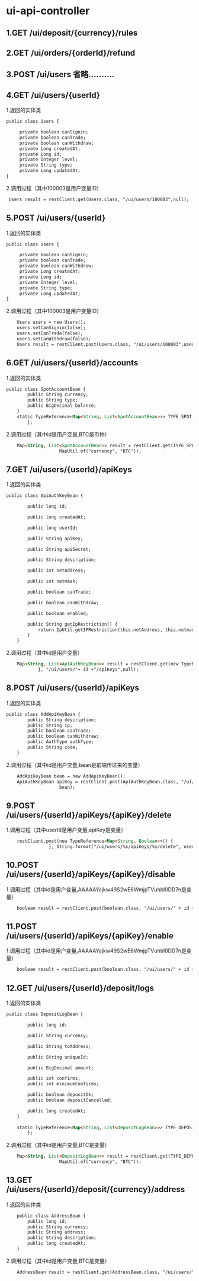 # ui-api-controller    
 ## 1.GET /ui/deposit/{currency}/rules    
    
## 2.GET /ui/orders/{orderId}/refund    
  
## 3.POST /ui/users 省略..........    
 
## 4.GET /ui/users/{userId}   
 1.返回的实体类   
```html  
public class Users {

     private boolean canSignin;
     private boolean canTrade;
     private boolean canWithdraw;
     private Long createdAt;
     private Long id;
     private Integer level;
     private String type;
     private Long updatedAt;
}
```  
 2.调用过程（其中100003是用户变量ID）
```html 
 Users result = restClient.get(Users.class, "/ui/users/100003",null);
``` 
 ## 5.POST /ui/users/{userId}     
 1.返回的实体类   
```html  
public class Users {

     private boolean canSignin;
     private boolean canTrade;
     private boolean canWithdraw;
     private Long createdAt;
     private Long id;
     private Integer level;
     private String type;
     private Long updatedAt;
}
```  
 2.调用过程（其中100003是用户变量ID）
```html 
 	Users users = new Users();
 	users.setCanSignin(false);
 	users.setCanTrade(false);
 	users.setCanWithdraw(false);
 	Users result = restClient.post(Users.class, "/ui/users/100003",users);
``` 
## 6.GET /ui/users/{userId}/accounts    
 1.返回的实体类   
```html  
public class SpotAccountBean {
		public String currency;
		public String type;
		public BigDecimal balance;
	}
	static TypeReference<Map<String, List<SpotAccountBean>>> TYPE_SPOT_ACCOUNT_MAP = new TypeReference<Map<String, List<SpotAccountBean>>>() {
    	};
```  
 2.调用过程（其中id是用户变量,BTC是币种）
```html 
 	Map<String, List<SpotAccountBean>> result = restClient.get(TYPE_SPOT_ACCOUNT_MAP, "/ui/users/"+ id +"/accounts",
    				MapUtil.of("currency", "BTC"));
``` 
## 7.GET /ui/users/{userId}/apiKeys   
 1.返回的实体类   
```html  
public class ApiAuthKeyBean {

		public long id;

		public long createdAt;

		public long userId;

		public String apiKey;

		public String apiSecret;

		public String description;

		public int netAddress;

		public int netmask;

		public boolean canTrade;

		public boolean canWithdraw;

		public boolean enabled;

		public String getIpRestriction() {
			return IpUtil.getIPRestriction(this.netAddress, this.netmask);
		}
	}
```  
 2.调用过程（其中id是用户变量）
```html 
 	Map<String, List<ApiAuthKeyBean>> result = restClient.get(new TypeReference<Map<String, List<ApiAuthKeyBean>>>() {
    		}, "/ui/users/"+ id +"/apiKeys",null);
``` 

## 8.POST /ui/users/{userId}/apiKeys   
 1.返回的实体类   
```html  
public class AddApiKeyBean {
		public String description;
		public String ip;
		public boolean canTrade;
		public boolean canWithdraw;
		public AuthType authType;
		public String code;
	}
```  
 2.调用过程（其中id是用户变量,bean是前端传过来的变量）
```html 
 	AddApiKeyBean bean = new AddApiKeyBean();
    ApiAuthKeyBean apiKey = restClient.post(ApiAuthKeyBean.class, "/ui/users/" + id + "/apiKeys",
    				bean);
``` 

## 9.POST /ui/users/{userId}/apiKeys/{apiKey}/delete   
 1.调用过程（其中userId是用户变量,apiKey是变量）
```html 
 	restClient.post(new TypeReference<Map<String, Boolean>>() {
    			}, String.format("/ui/users/%s/apiKeys/%s/delete", userId, apiKey), null);
``` 
## 10.POST /ui/users/{userId}/apiKeys/{apiKey}/disable   
 1.调用过程（其中id是用户变量,AAAAAYajkw49S2wE6WmjpTVuhbl0DD7n是变量）
```html 
 	boolean result = restClient.post(boolean.class, "/ui/users/" + id + "/apiKeys/AAAAAYajkw49S2wE6WmjpTVuhbl0DD7n/disable",null);
``` 

## 11.POST /ui/users/{userId}/apiKeys/{apiKey}/enable   
 1.调用过程（其中id是用户变量,AAAAAYajkw49S2wE6WmjpTVuhbl0DD7n是变量）
```html 
 	boolean result = restClient.post(boolean.class, "/ui/users/" + id + "/apiKeys/AAAAAYajkw49S2wE6WmjpTVuhbl0DD7n/enable",null);
``` 

## 12.GET /ui/users/{userId}/deposit/logs 
 1.返回的实体类   
```html  
public class DepositLogBean {

		public long id;

		public String currency;

		public String toAddress;

		public String uniqueId;

		public BigDecimal amount;

		public int confirms;
		public int minimumConfirms;

		public boolean depositOk;
		public boolean depositCancelled;

		public long createdAt;
	}
	
	static TypeReference<Map<String, List<DepositLogBean>>> TYPE_DEPOSIT_MAP = new TypeReference<Map<String, List<DepositLogBean>>>() {
    	};
```  
 2.调用过程（其中id是用户变量,BTC是变量）
```html 
 	Map<String, List<DepositLogBean>> result = restClient.get(TYPE_DEPOSIT_MAP, "/ui/users/"+id+"/deposit/logs",
    				MapUtil.of("currency", "BTC"));
``` 

## 13.GET /ui/users/{userId}/deposit/{currency}/address 
 1.返回的实体类   
```html  
	public class AddressBean {
		public long id;
		public String currency;
		public String address;
		public String description;
		public long createdAt;
	}
```  
 2.调用过程（其中id是用户变量,BTC是变量）
```html 
 	AddressBean result = restClient.get(AddressBean.class, "/ui/users/"+id+"/deposit/BTC/address", null);
``` 